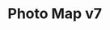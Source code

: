 <!DOCTYPE html>
<html lang="en">

<head>
    <meta charset="UTF-8">
    <meta name="viewport" content="width=device-width, initial-scale=1.0">
    <title>Photo Map</title>
    <script src="https://ajax.googleapis.com/ajax/libs/jquery/3.5.1/jquery.min.js"></script>
</head>

<body>
    <h1>Photo Map v7</h1>
    <script>
        var write_path = 'https://script.google.com/macros/s/AKfycbwVN1GXP5sWKRab3-4pksPkwsQd9opC-NCoC_FL5WtCNRRR0QnU_326ssXEJCTSsMQB/exec?action=summarize';
        var display_map = 'https://script.google.com/macros/s/AKfycbwVN1GXP5sWKRab3-4pksPkwsQd9opC-NCoC_FL5WtCNRRR0QnU_326ssXEJCTSsMQB/exec?action=getData';

        function writePaths() {
            window.open(write_path, '_blank');
        }

        function getAndProcessImageData() {
            fetch(display_map)
                .then(response => response.json())
                .then(data => {
                    // 取得したデータをFlaskサーバーに送信
                    fetch('/process_image', {
                        method: 'POST',
                        headers: {
                            'Content-Type': 'application/json',
                        },
                        body: JSON.stringify({ image_paths: data.map(item => item.path) }),
                    })
                        .then(response => response.json())
                        .then(result => {
                            document.getElementById('result').textContent = result.message;
                            if (result.map_created) {
                                document.getElementById('view-map').style.display = 'inline';
                            }
                        })
                        .catch(error => {
                            console.error('Error:', error);
                            document.getElementById('result').textContent = 'エラーが発生しました。';
                        });
                })
                .catch(error => {
                    console.error('Error:', error);
                    document.getElementById('result').textContent = 'データの取得に失敗しました。';
                });
        }
    </script>

    <button onclick="writePaths()">Write Paths to Spreadsheet</button>
    <button onclick="getAndProcessImageData()">Display Map with Icons</button>
    <br><br>
    <div id="result"></div>
    <a id="view-map" href="/map" style="display: none;">View Map</a>

    {% if map_created %}
    <p>Map created successfully! <a href="/map">View Map</a></p>
    {% endif %}
</body>

</html>
